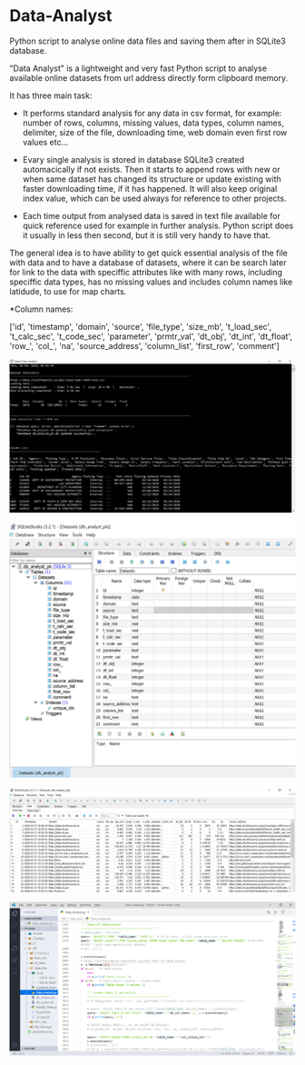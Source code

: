 # Data-Analyst
Python script to analyse online data files and saving them after in SQLite3 database.


"Data Analyst" is a lightweight and very fast Python script to analyse available online datasets from url address directly form clipboard memory.

It has three main task:

- It performs standard analysis for any data in csv format, for example: number of rows, columns, missing values, data types, column names, delimiter, size of the file, downloading time, web domain even first row values etc...

- Evary single analysis is stored in database SQLite3 created automacically if not exists. Then it starts to append rows with new or when same dataset has changed its structure or update existing with faster downloading time, if it has happened. It will also keep original index value, which can be used always for reference to other projects.

- Each time output from analysed data is saved in text file available for quick reference used for example in further analysis. Python script does it usually in less then second, but it is still very handy to have that.

The general idea is to have ability to get quick essential analysis of the file with data and to have a database of datasets, where it can be search later for link to the data with speciffic attributes like with many rows, including speciffic data types, has no missing values and includes column names like latidude, to use for map charts.

*Column names:

['id', 'timestamp', 'domain', 'source', 'file_type', 'size_mb', 't_load_sec', 't_calc_sec', 't_code_sec', 'parameter', 'prmtr_val', 'dt_obj', 'dt_int', 'dt_float', 'row_', 'col_', 'na', 'source_address', 'column_list', 'first_row', 'comment']

![Python output part 1.PNG](https://github.com/arturmark/Data-Analyst/blob/master/Python%20output%20part%201.PNG)

![SQLite3](https://github.com/arturmark/Data-Analyst/blob/master/SQLite3-database%20structure.PNG)

![SQLite3](https://github.com/arturmark/Data-Analyst/blob/master/SQLite3-sample%20values.PNG)

![VS Code](https://github.com/arturmark/Data-Analyst/blob/master/Working%20environment_.png)




